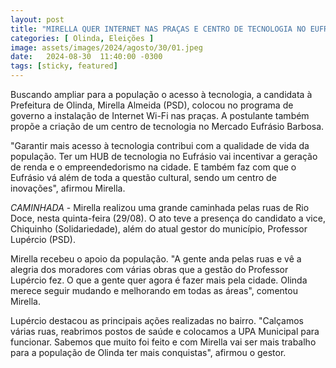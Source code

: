 ```yaml
---
layout: post
title: "MIRELLA QUER INTERNET NAS PRAÇAS E CENTRO DE TECNOLOGIA NO EUFRÁSIO"
categories: [ Olinda, Eleições ]
image: assets/images/2024/agosto/30/01.jpeg
date:   2024-08-30  11:40:00 -0300
tags: [sticky, featured]
---
```

Buscando ampliar para a população o acesso à tecnologia, a candidata à Prefeitura de Olinda, Mirella Almeida (PSD), colocou no programa de governo a instalação de Internet Wi-Fi nas praças. A postulante também propõe a criação de um centro de tecnologia no Mercado Eufrásio Barbosa. 

"Garantir mais acesso à tecnologia contribui com a qualidade de vida da população. Ter um HUB de tecnologia no Eufrásio vai incentivar a geração de renda e o empreendedorismo na cidade. E também faz com que o Eufrásio vá além de toda a questão cultural, sendo um centro de inovações", afirmou Mirella. 

*CAMINHADA* - Mirella realizou uma grande caminhada pelas ruas de Rio Doce, nesta quinta-feira (29/08). O ato teve a presença do candidato a vice, Chiquinho (Solidariedade), além do atual gestor do município, Professor Lupércio (PSD).

Mirella recebeu o apoio da população. "A gente anda pelas ruas e vê a alegria dos moradores com várias obras que a gestão do Professor Lupércio fez. O que a gente quer agora é fazer mais pela cidade. Olinda merece seguir mudando e melhorando em todas as áreas", comentou Mirella. 

Lupércio destacou as principais ações realizadas no bairro. "Calçamos várias ruas, reabrimos postos de saúde e colocamos a UPA Municipal para funcionar. Sabemos que muito foi feito e com Mirella vai ser mais trabalho para a população de Olinda ter mais conquistas", afirmou o gestor.
